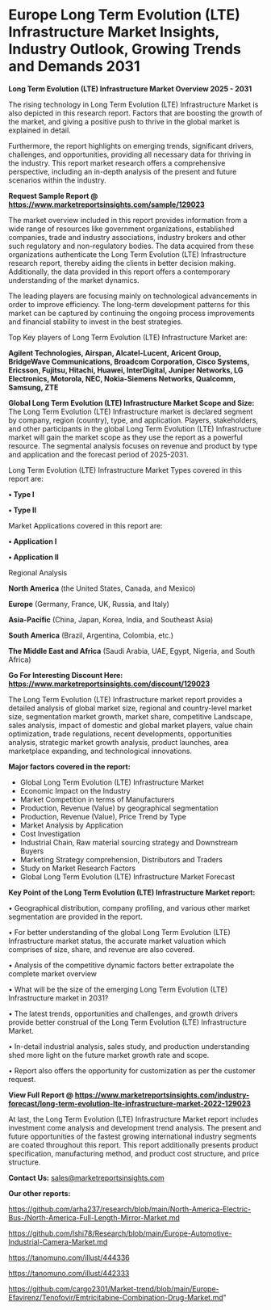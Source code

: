 # Europe Long Term Evolution (LTE) Infrastructure Market Insights, Industry Outlook, Growing Trends and Demands 2031

<Strong> Long Term Evolution (LTE) Infrastructure Market Overview 2025 - 2031</strong>

The rising technology in Long Term Evolution (LTE) Infrastructure Market is also depicted in this research report. Factors that are boosting the growth of the market, and giving a positive push to thrive in the global market is explained in detail.

Furthermore, the report highlights on emerging trends, significant drivers, challenges, and opportunities, providing all necessary data for thriving in the industry. This report market research offers a comprehensive perspective, including an in-depth analysis of the present and future scenarios within the industry.

<strong>Request Sample Report @ <a href=https://www.marketreportsinsights.com/sample/129023>https://www.marketreportsinsights.com/sample/129023</a></strong>

The market overview included in this report provides information from a wide range of resources like government organizations, established companies, trade and industry associations, industry brokers and other such regulatory and non-regulatory bodies. The data acquired from these organizations authenticate the Long Term Evolution (LTE) Infrastructure research report, thereby aiding the clients in better decision making. Additionally, the data provided in this report offers a contemporary understanding of the market dynamics.

The leading players are focusing mainly on technological advancements in order to improve efficiency. The long-term development patterns for this market can be captured by continuing the ongoing process improvements and financial stability to invest in the best strategies.

Top Key players of Long Term Evolution (LTE) Infrastructure Market are:

<strong>Agilent Technologies, Airspan, Alcatel-Lucent, Aricent Group, BridgeWave Communications, Broadcom Corporation, Cisco Systems, Ericsson, Fujitsu, Hitachi, Huawei, InterDigital, Juniper Networks, LG Electronics, Motorola, NEC, Nokia-Siemens Networks, Qualcomm, Samsung, ZTE</strong>

<strong><b>Global Long Term Evolution (LTE) Infrastructure Market Scope and Size:</b></strong>
The Long Term Evolution (LTE) Infrastructure market is declared segment by company, region (country), type, and application. Players, stakeholders, and other participants in the global Long Term Evolution (LTE) Infrastructure market will gain the market scope as they use the report as a powerful resource. The segmental analysis focuses on revenue and product by type and application and the forecast period of 2025-2031.

Long Term Evolution (LTE) Infrastructure Market Types covered in this report are:

<strong>• Type I

• Type II</strong>

Market Applications covered in this report are:

<strong>• Application I

• Application II</strong> 

Regional Analysis

<strong>North America</strong> (the United States, Canada, and Mexico)

<strong>Europe</strong> (Germany, France, UK, Russia, and Italy)

<strong>Asia-Pacific</strong> (China, Japan, Korea, India, and Southeast Asia)

<strong>South America</strong> (Brazil, Argentina, Colombia, etc.)

<strong>The Middle East and Africa</strong> (Saudi Arabia, UAE, Egypt, Nigeria, and South Africa)

<strong>Go For Interesting Discount Here: <a href=https://www.marketreportsinsights.com/discount/129023>https://www.marketreportsinsights.com/discount/129023</a></strong>

The Long Term Evolution (LTE) Infrastructure market report provides a detailed analysis of global market size, regional and country-level market size, segmentation market growth, market share, competitive Landscape, sales analysis, impact of domestic and global market players, value chain optimization, trade regulations, recent developments, opportunities analysis, strategic market growth analysis, product launches, area marketplace expanding, and technological innovations.

<strong><b>Major factors covered in the report:</b></strong>
<ul>
  <li>Global Long Term Evolution (LTE) Infrastructure Market </li>
  <li>Economic Impact on the Industry</li>
  <li>Market Competition in terms of Manufacturers</li>
  <li>Production, Revenue (Value) by geographical segmentation</li>
  <li>Production, Revenue (Value), Price Trend by Type</li>
  <li>Market Analysis by Application</li>
  <li>Cost Investigation</li>
  <li>Industrial Chain, Raw material sourcing strategy and Downstream Buyers</li>
  <li>Marketing Strategy comprehension, Distributors and Traders</li>
  <li>Study on Market Research Factors</li>
  <li>Global Long Term Evolution (LTE) Infrastructure Market Forecast</li>
</ul>

<strong><b>Key Point of the Long Term Evolution (LTE) Infrastructure Market report:</b></strong>

• Geographical distribution, company profiling, and various other market segmentation are provided in the report.

• For better understanding of the global Long Term Evolution (LTE) Infrastructure market status, the accurate market valuation which comprises of size, share, and revenue are also covered.

• Analysis of the competitive dynamic factors better extrapolate the complete market overview

• What will be the size of the emerging Long Term Evolution (LTE) Infrastructure market in 2031?

• The latest trends, opportunities and challenges, and growth drivers provide better construal of the Long Term Evolution (LTE) Infrastructure Market.

• In-detail industrial analysis, sales study, and production understanding shed more light on the future market growth rate and scope.

• Report also offers the opportunity for customization as per the customer request.

<strong><b>View Full Report @ <a href=https://www.marketreportsinsights.com/industry-forecast/long-term-evolution-lte-infrastructure-market-2022-129023>https://www.marketreportsinsights.com/industry-forecast/long-term-evolution-lte-infrastructure-market-2022-129023</a></b></strong>


At last, the Long Term Evolution (LTE) Infrastructure Market report includes investment come analysis and development trend analysis. The present and future opportunities of the fastest growing international industry segments are coated throughout this report. This report additionally presents product specification, manufacturing method, and product cost structure, and price structure.

<strong>Contact Us:</strong>
sales@marketreportsinsights.com

<strong>Our other reports:</strong>

<a href=https://github.com/arha237/research/blob/main/North-America-Electric-Bus-/North-America-Full-Length-Mirror-Market.md>https://github.com/arha237/research/blob/main/North-America-Electric-Bus-/North-America-Full-Length-Mirror-Market.md</a>

<a href=https://github.com/Ishi78/Research/blob/main/Europe-Automotive-Industrial-Camera-Market.md>https://github.com/Ishi78/Research/blob/main/Europe-Automotive-Industrial-Camera-Market.md</a>

<a href=https://tanomuno.com/illust/444336>https://tanomuno.com/illust/444336</a>

<a href=https://tanomuno.com/illust/442333>https://tanomuno.com/illust/442333</a>

<a href=https://github.com/cargo2301/Market-trend/blob/main/Europe-Efavirenz/Tenofovir/Emtricitabine-Combination-Drug-Market.md>https://github.com/cargo2301/Market-trend/blob/main/Europe-Efavirenz/Tenofovir/Emtricitabine-Combination-Drug-Market.md</a>"
